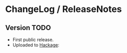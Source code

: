 # ChangeLog / ReleaseNotes


## Version TODO

* First public release.
* Uploaded to [Hackage][]: <TODO>



[Hackage]:
  http://hackage.haskell.org/
  "HackageDB (or just Hackage) is a collection of releases of Haskell packages."

<!--
  vim: filetype=markdown softtabstop=4 shiftwidth=4 expandtab
-->
